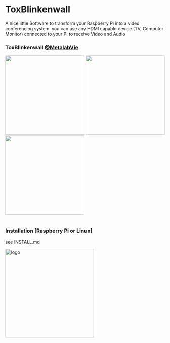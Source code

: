 # ToxBlinkenwall

A nice little Software to transform your Raspberry Pi into a video conferencing system.
you can use any HDMI capable device (TV, Computer Monitor) connected to your PI to receive Video and Audio

### ToxBlinkenwall [@MetalabVie](https://twitter.com/metalabvie)

<img src="https://raw.githubusercontent.com/zoff99/ToxBlinkenwall/master/doc/images/wall_001.png" height="250" />&nbsp;<img src="https://raw.githubusercontent.com/zoff99/ToxBlinkenwall/master/doc/images/wall_002.png" height="250" /><br>
<img src="https://raw.githubusercontent.com/zoff99/ToxBlinkenwall/master/doc/images/wall_003.png" height="250" />
<br><br>

### Installation [Raspberry Pi or Linux]
see INSTALL.md

<img src="https://raw.githubusercontent.com/zoff99/ToxBlinkenwall/master/toxblinkenwall_001.png"
      alt="logo"
      height="280" />




